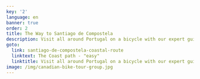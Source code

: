 ```yaml
---
key: '2'
language: en
banner: true
order: 2
title: The Way to Santiago de Compostela
description: Visit all around Portugal on a bicycle with our expert guides
goto:
  link: santiago-de-compostela-coastal-route
  linktext: The Coast path - "easy"
  linktitle: Visit all around Portugal on a bicycle with our expert guides
image: /img/canadian-bike-tour-group.jpg
---
```


